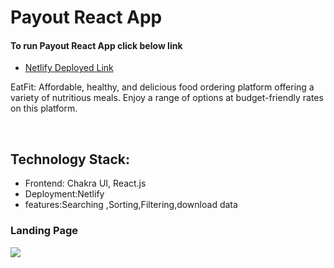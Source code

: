 <h1>Payout React App</h1>

<h4> To run Payout React App click below link</h4>
<ul> <li><a href="https://creative-seahorse-2df9cb.netlify.app/"> Netlify Deployed Link </a></li> </ul>


<div> <p>EatFit: Affordable, healthy, and delicious food ordering platform offering a variety of nutritious meals. Enjoy a range of options at budget-friendly rates on this platform.</p>
<br />


<div>
<h2>Technology Stack:</h2>
<ul>
<li>Frontend: Chakra UI, React.js</li>
<li>Deployment:Netlify </li>
<li>features:Searching ,Sorting,Filtering,download data </li>

 </ul>
</div>


</div>

<div>

<div> <h3> Landing Page </h3> 
  
  <img src="https://i.ibb.co/TKJLfBL/Screenshot-845.png"/>
 </div>

</div>
